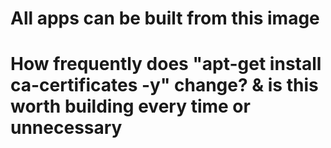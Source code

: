 # All apps can be built from this image
# How frequently does "apt-get install ca-certificates -y" change? & is this worth building every time or unnecessary 